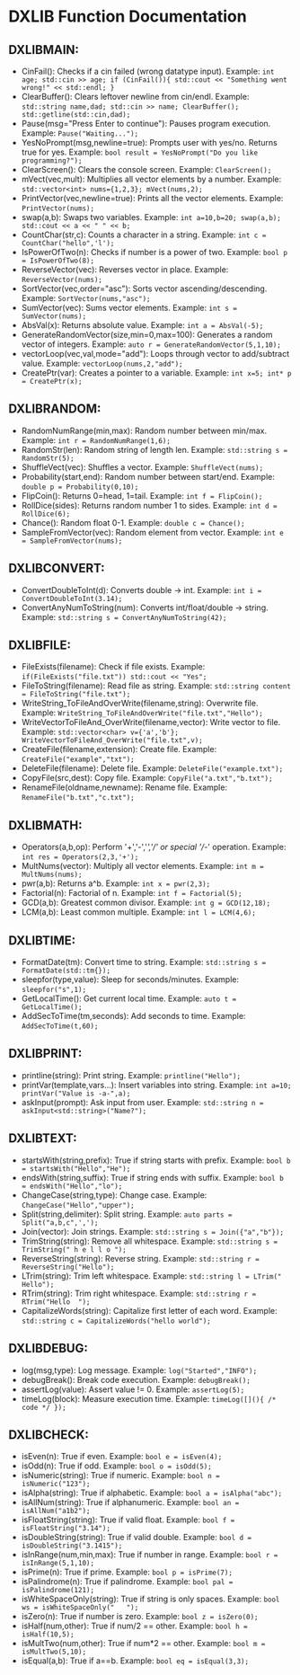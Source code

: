 # DXLIB Function Documentation

## DXLIBMAIN:

- CinFail(): Checks if a cin failed (wrong datatype input). Example: `int age; std::cin >> age; if (CinFail()){ std::cout << "Something went wrong!" << std::endl; }`
- ClearBuffer(): Clears leftover newline from cin/endl. Example: `std::string name,dad; std::cin >> name; ClearBuffer(); std::getline(std::cin,dad);`
- Pause(msg="Press Enter to continue"): Pauses program execution. Example: `Pause("Waiting...");`
- YesNoPrompt(msg,newline=true): Prompts user with yes/no. Returns true for yes. Example: `bool result = YesNoPrompt("Do you like programming?");`
- ClearScreen(): Clears the console screen. Example: `ClearScreen();`
- mVect(vec,mult): Multiplies all vector elements by a number. Example: `std::vector<int> nums={1,2,3}; mVect(nums,2);`
- PrintVector(vec,newline=true): Prints all the vector elements. Example: `PrintVector(nums);`
- swap(a,b): Swaps two variables. Example: `int a=10,b=20; swap(a,b); std::cout << a << " " << b;`
- CountChar(str,c): Counts a character in a string. Example: `int c = CountChar("hello",'l');`
- IsPowerOfTwo(n): Checks if number is a power of two. Example: `bool p = IsPowerOfTwo(8);`
- ReverseVector(vec): Reverses vector in place. Example: `ReverseVector(nums);`
- SortVector(vec,order="asc"): Sorts vector ascending/descending. Example: `SortVector(nums,"asc");`
- SumVector(vec): Sums vector elements. Example: `int s = SumVector(nums);`
- AbsVal(x): Returns absolute value. Example: `int a = AbsVal(-5);`
- GenerateRandomVector(size,min=0,max=100): Generates a random vector of integers. Example: `auto r = GenerateRandomVector(5,1,10);`
- vectorLoop(vec,val,mode="add"): Loops through vector to add/subtract value. Example: `vectorLoop(nums,2,"add");`
- CreatePtr(var): Creates a pointer to a variable. Example: `int x=5; int* p = CreatePtr(x);`

## DXLIBRANDOM:

- RandomNumRange(min,max): Random number between min/max. Example: `int r = RandomNumRange(1,6);`
- RandomStr(len): Random string of length len. Example: `std::string s = RandomStr(5);`
- ShuffleVect(vec): Shuffles a vector. Example: `ShuffleVect(nums);`
- Probability(start,end): Random number between start/end. Example: `double p = Probability(0,10);`
- FlipCoin(): Returns 0=head, 1=tail. Example: `int f = FlipCoin();`
- RollDice(sides): Returns random number 1 to sides. Example: `int d = RollDice(6);`
- Chance(): Random float 0-1. Example: `double c = Chance();`
- SampleFromVector(vec): Random element from vector. Example: `int e = SampleFromVector(nums);`

## DXLIBCONVERT:

- ConvertDoubleToInt(d): Converts double → int. Example: `int i = ConvertDoubleToInt(3.14);`
- ConvertAnyNumToString(num): Converts int/float/double → string. Example: `std::string s = ConvertAnyNumToString(42);`

## DXLIBFILE:

- FileExists(filename): Check if file exists. Example: `if(FileExists("file.txt")) std::cout << "Yes";`
- FileToString(filename): Read file as string. Example: `std::string content = FileToString("file.txt");`
- WriteString_ToFileAndOverWrite(filename,string): Overwrite file. Example: `WriteString_ToFileAndOverWrite("file.txt","Hello");`
- WriteVectorToFileAnd_OverWrite(filename,vector<char>): Write vector to file. Example: `std::vector<char> v={'a','b'}; WriteVectorToFileAnd_OverWrite("file.txt",v);`
- CreateFile(filename,extension): Create file. Example: `CreateFile("example","txt");`
- DeleteFile(filename): Delete file. Example: `DeleteFile("example.txt");`
- CopyFile(src,dest): Copy file. Example: `CopyFile("a.txt","b.txt");`
- RenameFile(oldname,newname): Rename file. Example: `RenameFile("b.txt","c.txt");`

## DXLIBMATH:

- Operators(a,b,op): Perform '+','-','*','/' or special '/*-' operation. Example: `int res = Operators(2,3,'+');`
- MultNums(vector): Multiply all vector elements. Example: `int m = MultNums(nums);`
- pwr(a,b): Returns a^b. Example: `int x = pwr(2,3);`
- Factorial(n): Factorial of n. Example: `int f = Factorial(5);`
- GCD(a,b): Greatest common divisor. Example: `int g = GCD(12,18);`
- LCM(a,b): Least common multiple. Example: `int l = LCM(4,6);`

## DXLIBTIME:

- FormatDate(tm): Convert time to string. Example: `std::string s = FormatDate(std::tm{});`
- sleepfor(type,value): Sleep for seconds/minutes. Example: `sleepfor("s",1);`
- GetLocalTime(): Get current local time. Example: `auto t = GetLocalTime();`
- AddSecToTime(tm,seconds): Add seconds to time. Example: `AddSecToTime(t,60);`

## DXLIBPRINT:

- printline(string): Print string. Example: `printline("Hello");`
- printVar(template,vars...): Insert variables into string. Example: `int a=10; printVar("Value is -a-",a);`
- askInput<Type>(prompt): Ask input from user. Example: `std::string n = askInput<std::string>("Name?");`

## DXLIBTEXT:

- startsWith(string,prefix): True if string starts with prefix. Example: `bool b = startsWith("Hello","He");`
- endsWith(string,suffix): True if string ends with suffix. Example: `bool b = endsWith("Hello","lo");`
- ChangeCase(string,type): Change case. Example: `ChangeCase("Hello","upper");`
- Split(string,delimiter): Split string. Example: `auto parts = Split("a,b,c",',');`
- Join(vector<string>): Join strings. Example: `std::string s = Join({"a","b"});`
- TrimString(string): Remove all whitespace. Example: `std::string s = TrimString(" h e l l o ");`
- ReverseString(string): Reverse string. Example: `std::string r = ReverseString("Hello");`
- LTrim(string): Trim left whitespace. Example: `std::string l = LTrim("  Hello");`
- RTrim(string): Trim right whitespace. Example: `std::string r = RTrim("Hello  ");`
- CapitalizeWords(string): Capitalize first letter of each word. Example: `std::string c = CapitalizeWords("hello world");`

## DXLIBDEBUG:

- log(msg,type): Log message. Example: `log("Started","INFO");`
- debugBreak(): Break code execution. Example: `debugBreak();`
- assertLog(value): Assert value != 0. Example: `assertLog(5);`
- timeLog(block): Measure execution time. Example: `timeLog([](){ /* code */ });`

## DXLIBCHECK:

- isEven(n): True if even. Example: `bool e = isEven(4);`
- isOdd(n): True if odd. Example: `bool o = isOdd(5);`
- isNumeric(string): True if numeric. Example: `bool n = isNumeric("123");`
- isAlpha(string): True if alphabetic. Example: `bool a = isAlpha("abc");`
- isAllNum(string): True if alphanumeric. Example: `bool an = isAllNum("a1b2");`
- isFloatString(string): True if valid float. Example: `bool f = isFloatString("3.14");`
- isDoubleString(string): True if valid double. Example: `bool d = isDoubleString("3.1415");`
- isInRange(num,min,max): True if number in range. Example: `bool r = isInRange(5,1,10);`
- isPrime(n): True if prime. Example: `bool p = isPrime(7);`
- isPalindrome(n): True if palindrome. Example: `bool pal = isPalindrome(121);`
- isWhiteSpaceOnly(string): True if string is only spaces. Example: `bool ws = isWhiteSpaceOnly("   ");`
- isZero(n): True if number is zero. Example: `bool z = isZero(0);`
- isHalf(num,other): True if num/2 == other. Example: `bool h = isHalf(10,5);`
- isMultTwo(num,other): True if num*2 == other. Example: `bool m = isMultTwo(5,10);`
- isEqual(a,b): True if a==b. Example: `bool eq = isEqual(3,3);`
